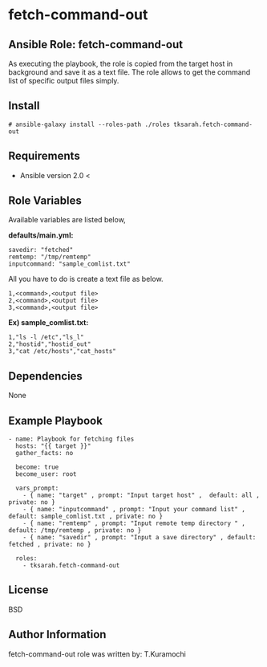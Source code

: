 fetch-command-out
=========

Ansible Role: fetch-command-out
------------

As executing the playbook, the role is copied from the target host in background and save it as a text file.
The role allows to get the command list of specific output files simply.

Install
------------

```
# ansible-galaxy install --roles-path ./roles tksarah.fetch-command-out
```


Requirements
------------

* Ansible version 2.0 <

Role Variables
--------------

Available variables are listed below,

**defaults/main.yml:**
```
savedir: "fetched"
remtemp: "/tmp/remtemp"
inputcommand: "sample_comlist.txt"
```

All you have to do is create a text file as below.


```
1,<command>,<output file>
2,<command>,<output file>
3,<command>,<output file>
```

**Ex) sample_comlist.txt:**

```
1,"ls -l /etc","ls_l"
2,"hostid","hostid_out"
3,"cat /etc/hosts","cat_hosts"
```

Dependencies
------------

None

Example Playbook
----------------

```
- name: Playbook for fetching files
  hosts: "{{ target }}"
  gather_facts: no

  become: true
  become_user: root

  vars_prompt:
    - { name: "target" , prompt: "Input target host" ,  default: all , private: no }
    - { name: "inputcommand" , prompt: "Input your command list" , default: sample_comlist.txt , private: no }
    - { name: "remtemp" , prompt: "Input remote temp directory " , default: /tmp/remtemp , private: no }
    - { name: "savedir" , prompt: "Input a save directory" , default: fetched , private: no }

  roles:
    - tksarah.fetch-command-out
```

License
-------

BSD

Author Information
------------------

fetch-command-out role was written by: T.Kuramochi
